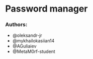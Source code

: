 # Password manager

### Authors:
- @oleksandr-jr
- @mykhailokasiian14
- @AGuliaiev
- @MetaM0rf-student
